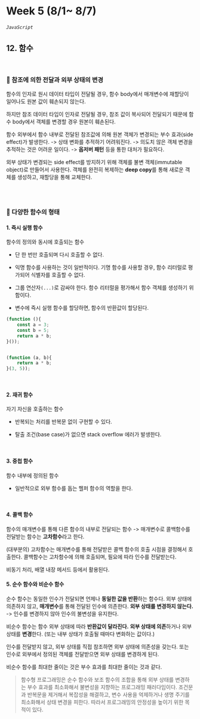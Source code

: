 # Week 5 (8/1~ 8/7)
###### `JavaScript`

## 12. 함수

<br/>

### 📌 참조에 의한 전달과 외부 상태의 변경

함수의 인자로 원시 데이터 타입이 전달될 경우,
함수 body에서 매개변수에 재할당이 일어나도 원본 값이 훼손되지 않는다.

하지만 참조 데이터 타입이 인자로 전달될 경우,
참조 값이 복사되어 전달되기 때문에 함수 body에서 객체를 변경할 경우 원본이 훼손된다.

함수 외부에서 함수 내부로 전달된 참조값에 의해 원본 객체가 변경되는 부수 효과(side effect)가 발생한다.
-> 상태 변화를 추적하기 어려워진다.
-> 의도치 않은 객체 변경을 추적하는 것은 어려운 일이다.
-> **옵저버 패턴** 등을 통한 대처가 필요하다.

외부 상태가 변경되는 side effect를 방지하기 위해 객체를 불변 객체(immutable object)로 만들어서 사용한다.
객체를 완전히 복제하는 **deep copy**를 통해 새로운 객체를 생성하고, 재할당을 통해 교체한다.

<br/>
<br/>

### 📌 다양한 함수의 형태


#### 1. 즉시 실행 함수
함수의 정의와 동시에 호출되는 함수

- 단 한 번만 호출되며 다시 호출할 수 없다.

- 익명 함수를 사용하는 것이 일반적이다.
기명 함수를 사용할 경우, 함수 리터럴로 평가되어 식별자를 호출할 수 없다.

- 그룹 연산자`(...)`로 감싸야 한다.
함수 리터럴을 평가해서 함수 객체를 생성하기 위함이다.

- 변수에 즉시 실행 함수를 할당하면, 함수의 반환값이 할당된다.

```jsx
(function (){
	const a = 3;
	const b = 5;
	return a * b;
}());


(function (a, b){
	return a * b;
}(3, 5));
```

<br/>

#### 2. 재귀 함수
자기 자신을 호출하는 함수

- 반복되는 처리를 반복문 없이 구현할 수 있다.

- 탈출 조건(base case)가 없으면 stack overflow 에러가 발생한다.

<br/>

#### 3. 중첩 함수

함수 내부에 정의된 함수

- 일반적으로 외부 함수를 돕는 헬퍼 함수의 역할을 한다.

<br/>

#### 4. 콜백 함수

함수의 매개변수를 통해 다른 함수의 내부로 전달되는 함수
-> 매개변수로 콜백함수를 전달받는 함수는 **고차함수**라고 한다.

(대부분의) 고차함수는 매개변수를 통해 전달받은 콜백 함수의 호출 시점을 결정해서 호출한다.
콜백함수는 고차함수에 의해 호출되며, 필요에 따라 인수를 전달받는다.

비동기 처리, 배열 내장 메서드 등에서 활용된다.
<br/>

#### 5. 순수 함수와 비순수 함수

순수 함수는 동일한 인수가 전달되면 언제나 **동일한 값을 반환**하는 함수다.
외부 상태에 의존하지 않고, **매개변수**를 통해 전달된 인수에 의존한다.
**외부 상태를 변경하지 않는다.**
-> 인수를 변경하지 않아 인수의 불변성을 유지한다.

비순수 함수는 함수 외부 상태에 따라 **반환값이 달라진다.**
**외부 상태에 의존**하거나 외부 상태를 **변경**한다.
(또는 내부 상태가 호출될 때마다 변화하는 값이다.)

인수를 전달받지 않고, 외부 상태를 직접 참조하면 외부 상태에 의존성을 갖는다.
또는 인수로 외부에서 정의된 객체를 전달받으면 외부 상태를 변경하게 된다.

비순수 함수를 최대한 줄이는 것은 부수 효과를 최대한 줄이는 것과 같다.

> 함수형 프로그래밍은 순수 함수와 보조 함수의 조합을 통해 외부 상태를 변경하는 부수 효과를 최소화해서 불변성을 지향하는 프로그래밍 패러다임이다.
> 조건문과 반복문을 제거해서 복잡성을 해결하고, 변수 사용을 억제하거나 생명 주기를 최소화해서 상태 변경을 피한다.
> 따라서 프로그래밍의 안정성을 높이기 위한 목적이 있다.